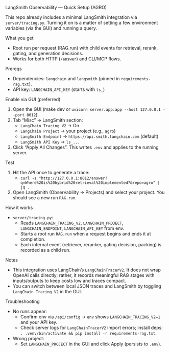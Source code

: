 LangSmith Observability — Quick Setup (AGRO)

This repo already includes a minimal LangSmith integration via `server/tracing.py`. Turning it on is a matter of setting a few environment variables (via the GUI) and running a query.

What you get
- Root run per request (RAG.run) with child events for retrieval, rerank, gating, and generation decisions.
- Works for both HTTP (`/answer`) and CLI/MCP flows.

Prereqs
- Dependencies: `langchain` and `langsmith` (pinned in `requirements-rag.txt`).
- API key: `LANGCHAIN_API_KEY` (starts with `ls_`)

Enable via GUI (preferred)
1) Open the GUI (make dev or `uvicorn server.app:app --host 127.0.0.1 --port 8012`).
2) Tab “Misc” → LangSmith section:
   - `LangChain Tracing V2` → On
   - `LangChain Project` → your project (e.g., `agro`)
   - `LangSmith Endpoint` → `https://api.smith.langchain.com` (default)
   - `LangSmith API Key` → `ls_...`
3) Click “Apply All Changes”. This writes `.env` and applies to the running server.

Test
1) Hit the API once to generate a trace:
   - `curl -s "http://127.0.0.1:8012/answer?q=Where%20is%20hybrid%20retrieval%20implemented?&repo=agro" | jq .`
2) Open LangSmith (Observability → Projects) and select your project. You should see a new run `RAG.run`.

How it works
- `server/tracing.py`:
  - Reads `LANGCHAIN_TRACING_V2`, `LANGCHAIN_PROJECT`, `LANGCHAIN_ENDPOINT`, `LANGCHAIN_API_KEY` from env.
  - Starts a root run `RAG.run` when a request begins and ends it at completion.
  - Each internal event (retriever, reranker, gating decision, packing) is recorded as a child run.

Notes
- This integration uses LangChain’s `LangChainTracerV2`. It does not wrap OpenAI calls directly; rather, it records meaningful RAG stages with inputs/outputs to keep costs low and traces compact.
- You can switch between local JSON traces and LangSmith by toggling `LangChain Tracing V2` in the GUI.

Troubleshooting
- No runs appear:
  - Confirm env via `/api/config` -> `env` shows `LANGCHAIN_TRACING_V2=1` and your API key.
  - Check server logs for `LangChainTracerV2` import errors; install deps: `. .venv/bin/activate && pip install -r requirements-rag.txt`.
- Wrong project:
  - Set `LANGCHAIN_PROJECT` in the GUI and click Apply (persists to `.env`).

